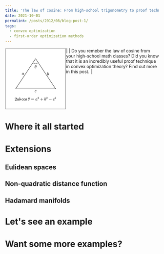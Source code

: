 ```yaml
---
title: 'The law of cosine: From high-school trigonometry to proof techniques in convex optimization'
date: 2021-10-01
permalink: /posts/2012/08/blog-post-1/
tags:
  - convex optimization
  - first-order optimization methods
---
```

| <img src="/images/cosine.png" width="200" height="200" img align='left'> | Do you remeber the law of cosine from your high-school math classes? Did you know that it is an incredibly useful proof technique in convex optimization theory? Find out more in this post. |

<br clear="left"/>

Where it all started
======

Extensions
======

Eulidean spaces
------

Non-quadratic distance function
------

Hadamard manifolds
------

Let's see an example
======

Want some more examples?
======
